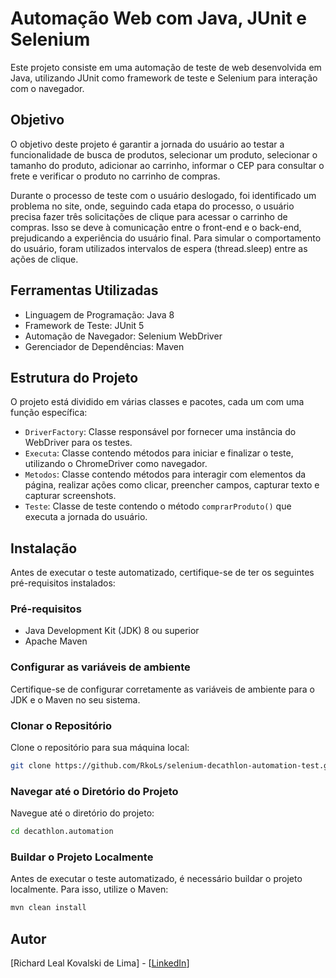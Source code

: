 # Automação Web com Java, JUnit e Selenium

Este projeto consiste em uma automação de teste de web desenvolvida em Java, utilizando JUnit como framework de teste e Selenium para interação com o navegador.

## Objetivo

O objetivo deste projeto é garantir a jornada do usuário ao testar a funcionalidade de busca de produtos, selecionar um produto, selecionar o tamanho do produto, adicionar ao carrinho, informar o CEP para consultar o frete e verificar o produto no carrinho de compras.

Durante o processo de teste com o usuário deslogado, foi identificado um problema no site, onde, seguindo cada etapa do processo, o usuário precisa fazer três solicitações de clique para acessar o carrinho de compras. Isso se deve à comunicação entre o front-end e o back-end, prejudicando a experiência do usuário final. Para simular o comportamento do usuário, foram utilizados intervalos de espera (thread.sleep) entre as ações de clique.

## Ferramentas Utilizadas

- Linguagem de Programação: Java 8
- Framework de Teste: JUnit 5
- Automação de Navegador: Selenium WebDriver
- Gerenciador de Dependências: Maven

## Estrutura do Projeto

O projeto está dividido em várias classes e pacotes, cada um com uma função específica:

- `DriverFactory`: Classe responsável por fornecer uma instância do WebDriver para os testes.
- `Executa`: Classe contendo métodos para iniciar e finalizar o teste, utilizando o ChromeDriver como navegador.
- `Metodos`: Classe contendo métodos para interagir com elementos da página, realizar ações como clicar, preencher campos, capturar texto e capturar screenshots.
- `Teste`: Classe de teste contendo o método `comprarProduto()` que executa a jornada do usuário.

## Instalação

Antes de executar o teste automatizado, certifique-se de ter os seguintes pré-requisitos instalados:

### Pré-requisitos

- Java Development Kit (JDK) 8 ou superior
- Apache Maven

### Configurar as variáveis de ambiente

Certifique-se de configurar corretamente as variáveis de ambiente para o JDK e o Maven no seu sistema.

### Clonar o Repositório

Clone o repositório para sua máquina local:

```bash
git clone https://github.com/RkoLs/selenium-decathlon-automation-test.git
```

### Navegar até o Diretório do Projeto

Navegue até o diretório do projeto:

```bash
cd decathlon.automation
```

### Buildar o Projeto Localmente

Antes de executar o teste automatizado, é necessário buildar o projeto localmente. Para isso, utilize o Maven:

```bash
mvn clean install
```

## Autor
[Richard Leal Kovalski de Lima] - [[LinkedIn](https://www.linkedin.com/in/richardkovalski/)]
